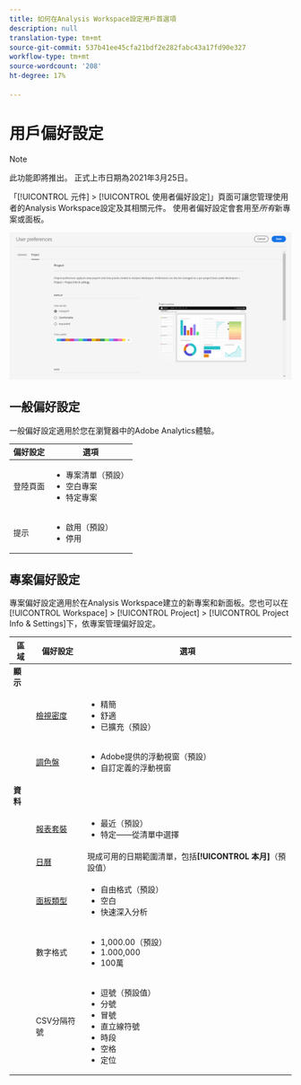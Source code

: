 ```yaml
---
title: 如何在Analysis Workspace設定用戶首選項
description: null
translation-type: tm+mt
source-git-commit: 537b41ee45cfa21bdf2e282fabc43a17fd90e327
workflow-type: tm+mt
source-wordcount: '208'
ht-degree: 17%

---
```



# 用戶偏好設定

>[!NOTE]
>
>此功能即將推出。 正式上市日期為2021年3月25日。

「[!UICONTROL 元件] > [!UICONTROL 使用者偏好設定]」頁面可讓您管理使用者的Analysis Workspace設定及其相關元件。 使用者偏好設定會套用至&#x200B;*所有*&#x200B;新專案或面板。

![用戶偏好設定](assets/user-preferences.png)

## 一般偏好設定

一般偏好設定適用於您在瀏覽器中的Adobe Analytics體驗。

| 偏好設定 | 選項 |
| --- | --- |
| 登陸頁面 | <ul><li>專案清單（預設）</li><li>空白專案</li><li>特定專案</li></ul> |
| 提示 | <ul><li>啟用（預設）</li><li>停用</li></ul> |

## 專案偏好設定

專案偏好設定適用於在Analysis Workspace建立的新專案和新面板。您也可以在[!UICONTROL Workspace] > [!UICONTROL Project] > [!UICONTROL Project Info &amp; Settings]下，依專案管理偏好設定。

| 區域 | 偏好設定 | 選項 |
| --- | --- | --- |
| **顯示** |  |  |
|  | [檢視密度](https://experienceleague.adobe.com/docs/analytics/analyze/analysis-workspace/build-workspace-project/view-density.html) | <ul><li>精簡</li><li>舒適</li><li>已擴充（預設）</li></ul> |
|  | [調色盤](https://experienceleague.adobe.com/docs/analytics/analyze/analysis-workspace/build-workspace-project/color-palettes.html) | <ul><li>Adobe提供的浮動視窗（預設）</li><li>自訂定義的浮動視窗</li></ul> |
| **資料** |  |  |
|  | [報表套裝](https://experienceleague.adobe.com/docs/analytics/analyze/analysis-workspace/panels/panels.html?#report-suite) | <ul><li>最近（預設）</li><li>特定——從清單中選擇</li></ul> |
|  | [日曆](https://experienceleague.adobe.com/docs/analytics/analyze/analysis-workspace/panels/panels.html?#calendar) | 現成可用的日期範圍清單，包括&#x200B;**[!UICONTROL 本月]**（預設值） |
|  | [面板類型](https://experienceleague.adobe.com/docs/analytics/analyze/analysis-workspace/panels/panels.html) | <ul><li>自由格式（預設）</li><li>空白</li><li>快速深入分析</li></ul> |
|  | 數字格式 | <ul><li>1,000.00（預設）</li><li>1.000,000</li><li>100萬</li></ul> |
|  | CSV分隔符號 | <ul><li>逗號（預設值）</li><li>分號</li><li>冒號</li><li>直立線符號</li><li>時段</li><li>空格</li><li>定位</li></ul> |